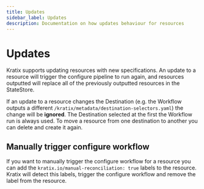 ```yaml
---
title: Updates
sidebar_label: Updates
description: Documentation on how updates behaviour for resources
---
```


# Updates

Kratix supports updating resources with new specifications. An update to a resource
will trigger the configure pipeline to run again, and resources outputted will replace
all of the previously outputted resources in the StateStore.

If an update to a resource changes the Destination (e.g. the Workflow outputs a
different `/kratix/metadata/destination-selectors.yaml`) the change will be
**ignored**. The Destination selected at the first the Workflow run is always
used. To move a resource from one destination to another you can delete and
create it again.

## Manually trigger configure workflow
If you want to manually trigger the configure workflow for a resource you can add
the `kratix.io/manual-reconciliation: true` labels to the resource. Kratix will detect
this labels, trigger the configure workflow and remove the label from the resource.
